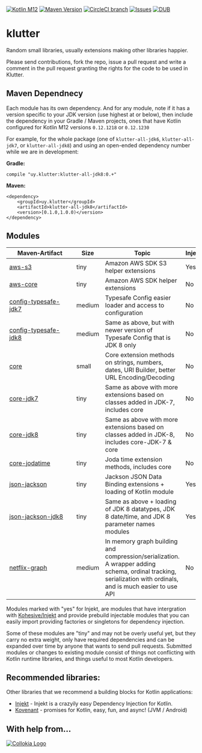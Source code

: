 [![Kotlin M12](https://img.shields.io/badge/Kotlin-M12%20%40%200.12.1230-blue.svg)](http://kotlinlang.org) [![Maven Version](https://img.shields.io/maven-central/v/uy.klutter/klutter-core.svg)](http://search.maven.org/#search%7Cga%7C1%7Cg%3A%22uy.klutter%22) [![CircleCI branch](https://img.shields.io/circleci/project/klutter/klutter/master.svg)](https://circleci.com/gh/klutter/klutter/tree/master) [![Issues](https://img.shields.io/github/issues/klutter/klutter.svg)](https://github.com/klutter/klutter/issues?q=is%3Aopen) [![DUB](https://img.shields.io/dub/l/vibe-d.svg)](https://github.com/klutter/klutter/blob/master/LICENSE) 

# klutter
Random small libraries, usually extensions making other libraries happier.  

Please send contributions, fork the repo, issue a pull request and write a comment in the pull request granting the rights for the code to be used in Klutter.

## Maven Dependnecy

Each module has its own dependency.  And for any module, note if it has a version specific to your JDK version (use highest at or below), then include the dependency in your Gradle / Maven projects, ones that have Kotlin configured for Kotlin M12 versions `0.12.1218` or `0.12.1230`

For example, for the whole package (one of `klutter-all-jdk6`, `klutter-all-jdk7`, or `klutter-all-jdk8`) and using an open-ended dependency number while we are in development:

**Gradle:**

```
compile "uy.klutter:klutter-all-jdk8:0.+"
```

**Maven:**
```
<dependency>
    <groupId>uy.klutter</groupId>
    <artifactId>klutter-all-jdk8</artifactId>
    <version>[0.1.0,1.0.0)</version>
</dependency>
```

## Modules

|&nbsp;&nbsp;&nbsp;&nbsp;&nbsp;Maven&#8209;Artifact&nbsp;&nbsp;&nbsp;&nbsp;&nbsp;|Size|Topic|Injekt|
|------|------|------|------|
|[aws-s3](https://github.com/klutter/klutter/tree/master/aws-s3)|tiny|Amazon AWS SDK S3 helper extensions|Yes|
|[aws-core](https://github.com/klutter/klutter/tree/master/aws)|tiny|Amazon AWS SDK helper extensions|No|
|[config-typesafe-jdk7](https://github.com/klutter/klutter/tree/master/config-typesafe-jdk7)|medium|Typesafe Config easier loader and access to configuration|No|
|[config-typesafe-jdk8](https://github.com/klutter/klutter/tree/master/config-typesafe-jdk8)|medium|Same as above, but with newer version of Typesafe Config that is JDK 8 only|No|
|[core](https://github.com/klutter/klutter/tree/master/core)|small|Core extension methods on strings, numbers, dates, URI Builder, better URL Encoding/Decoding|No|
|[core-jdk7](https://github.com/klutter/klutter/tree/master/core-jdk7)|tiny|Same as above with more extensions based on classes added in JDK-7, includes core|No|
|[core-jdk8](https://github.com/klutter/klutter/tree/master/core-jdk8)|tiny|Same as above with more extensions based on classes added in JDK-8, includes core-JDK-7 & core|No|
|[core-jodatime](https://github.com/klutter/klutter/tree/master/core-jodatime)|tiny|Joda time extension methods, includes core|No|
|[json-jackson](https://github.com/klutter/klutter/tree/master/json-jackson)|tiny|Jackson JSON Data Binding extensions + loading of Kotlin module|Yes|
|[json-jackson-jdk8](https://github.com/klutter/klutter/tree/master/json-jackson-jdk8)|tiny|Same as above + loading of JDK 8 datatypes, JDK 8 date/time, and JDK 8 parameter names modules|Yes|
|[netflix-graph](https://github.com/klutter/klutter/tree/master/netflix-graph)|medium|In memory graph building and compression/serialization.  A wrapper adding schema, ordinal tracking, serialization with ordinals, and is much easier to use API|No|

Modules marked with "yes" for Injekt, are modules that have intergration with [Kohesive/Injekt](http://github.com/kohesive/injekt) and provide prebuild injectable modules that you can easily import providing factories or singletons for dependency injection.

Some of these modules are "tiny" and may not be overly useful yet, but they carry no extra weight, only have required dependencies and can be expanded over time by anyone that wants to send pull requests.  Submitted modules or changes to existing module consist of things not conflicting with Kotlin runtime libraries, and things useful to most Kotlin developers.

## Recommended libraries:

Other libraries that we recommend a building blocks for Kotlin applications:

* [Injekt](https://github.com/kohesive/injekt/blob/master/README.md) - Injekt is a crazyily easy Dependency Injection for Kotlin. 
* [Kovenant](http://kovenant.komponents.nl) - promises for Kotlin, easy, fun, and async! (JVM / Android)

## With help from...

[![Collokia Logo](https://www.collokia.com/images/collokia-logo-210x75.png)](https://www.collokia.com)


